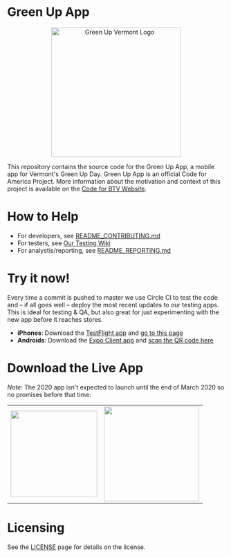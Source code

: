 # Green Up App

<p align="center">
  <img alt="Green Up Vermont Logo" width="300" height="300" src="./assets/images/gu-50-logo.png">
</p>

This repository contains the source code for the Green Up App, a mobile app for Vermont's Green Up Day. Green Up App is an official Code for America Project. More information about the motivation and context of this project is available on the [Code for BTV Website](http://codeforbtv.org/projects/greenup-app).

# How to Help

* For developers, see [README_CONTRIBUTING.md](./README_CONTRIBUTING.md)
* For testers, see [Our Testing Wiki](https://github.com/codeforbtv/green-up-app/wiki/Testing-Protocol)
* For analystis/reporting, see [README_REPORTING.md](./README_REPORTING.md)

# Try it now!
Every time a commit is pushed to master we use Circle CI to test the code and – if all goes well – deploy the most recent updates to our testing apps.  This is ideal for testing & QA, but also great for just experimenting with the new app before it reaches stores.

* **iPhones**: Download the [TestFlight app](https://apps.apple.com/us/app/testflight/id899247664) and [go to this page](https://testflight.apple.com/join/MkX4AdZm)
* **Androids**: Download the [Expo Client app](https://play.google.com/store/apps/details?id=host.exp.exponent&referrer=www) and [scan the QR code here](https://expo.io/@c4btv/Green-Up-Vermont?release-channel=qa)

# Download the Live App
*Note*: The 2020 app isn't expected to launch until the end of March 2020 so no promises before that time:

|  |  |
|---|---|
| [<img src="https://marketing-image-production.s3.amazonaws.com/uploads/f6b617affe48b29f9e8e0cd4a2f00f8a689d4af60644ecb4815df27a6dfeded92347f4846b4f51c48ba3e1db61bb074baa745bb002c4a0bda12ec99213fc7f93.png" width=200/>](https://play.google.com/store/apps/details?id=org.greenupvermont.app) | [<img src="https://marketing-image-production.s3.amazonaws.com/uploads/b4e302ed648152b727e7dc9bd648e5ab962c68e414be6220b31e8013080f9fbd86cb9f9358cf8a3bcd3a00af309034c6ec68cb7ce1dfa7317e9b97d07cd4bbc6.png" width=220/>](https://itunes.apple.com/us/app/green-up-vermont/id1364770239?mt=8) |


# Licensing

See the [LICENSE](./LICENSE.md) page for details on the license.
